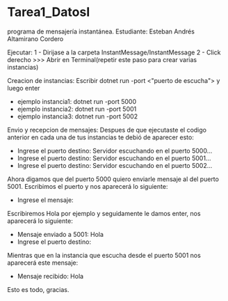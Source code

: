 # Tarea1_DatosI
programa de mensajería instantánea.
Estudiante: Esteban Andrés Altamirano Cordero


Ejecutar:
1 - Dirijase a la carpeta InstantMessage/InstantMessage
2 - Click derecho >>> Abrir en Terminal(repetir este paso para crear varias instancias)

Creacion de instancias:
Escribir dotnet run -port <"puerto de escucha"> y luego enter
  - ejemplo instancia1: dotnet run -port 5000
  - ejemplo instancia2: dotnet run -port 5001
  - ejemplo instancia3: dotnet run -port 5002

Envio y recepcion de mensajes:
Despues de que ejecutaste el codigo anterior en cada una de tus instancias te debió de aparecer esto:
  - Ingrese el puerto destino: Servidor escuchando en el puerto 5000...
  - Ingrese el puerto destino: Servidor escuchando en el puerto 5001...
  - Ingrese el puerto destino: Servidor escuchando en el puerto 5002...

Ahora digamos que del puerto 5000 quiero enviarle mensaje al del puerto 5001.
Escribimos el puerto y nos aparecerá lo siguiente:
  - Ingrese el mensaje:

Escribiremos Hola por ejemplo y seguidamente le damos enter, nos aparecerá lo siguiente:
  - Mensaje enviado a 5001: Hola
  - Ingrese el puerto destino:

Mientras que en la instancia que escucha desde el puerto 5001 nos aparecerá este mensaje:
  - Mensaje recibido: Hola




Esto es todo, gracias.
 
